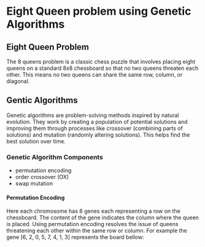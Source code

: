 # Eight Queen problem using Genetic Algorithms
## Eight Queen Problem
The 8 queens problem is a classic chess puzzle that involves placing eight queens on a standard 8x8 chessboard so that no two queens threaten each other. This means no two queens can share the same row, column, or diagonal.

## Gentic Algorithms
Genetic algorithms are problem-solving methods inspired by natural evolution. They work by creating a population of potential solutions and improving them through processes like crossover (combining parts of solutions) and mutation (randomly altering solutions). This helps find the best solution over time.
### Genetic Algorithm Components
- permutation encoding
- order crossover (OX)
- swap mutation
#### Permutation Encoding
Here each chromosome has 8 genes each representing a row on the chessboard. The content of the gene indicates the column where the queen is placed. Using permutation encoding resolves the issue of queens threatening each other within the same row or column.
For example the gene [6, 2, 0, 5, 7, 4, 1, 3] represents the board bellow:

